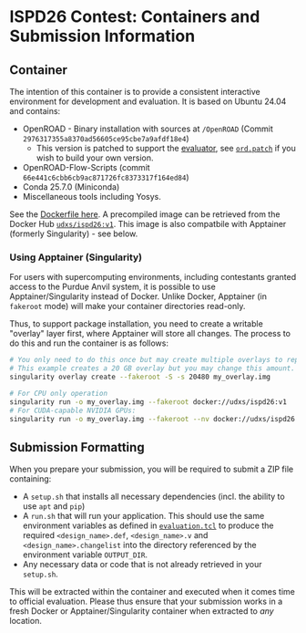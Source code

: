 # ISPD26 Contest: Containers and Submission Information

## Container

The intention of this container is to provide a consistent interactive environment for development and evaluation. It is based on Ubuntu 24.04 and contains:
- OpenROAD - Binary installation with sources at `/OpenROAD` (Commit `2976317355a8370ad56605ce95cbe7a9afdf18e4`)
    - This version is patched to support the [evaluator](../scripts/evaluation.tcl), see [`ord.patch`](ord.patch) if you wish to build your own version.
- OpenROAD-Flow-Scripts (commit `66e441c6cbb6cb9ac871726fc8373317f164ed84`)
- Conda 25.7.0 (Miniconda)
- Miscellaneous tools including Yosys.

See the [Dockerfile here](./dockerfile). A precompiled image can be retrieved from the Docker Hub [`udxs/ispd26:v1`](https://hub.docker.com/repository/docker/udxs/ispd26/tags/v1/sha256-cb27311078045ffe6849dc31a488a48230efce6bd5ead215e21a6dd755f810c3). This image is also compatbile with Apptainer (formerly Singularity) - see below.

### Using Apptainer (Singularity)

For users with supercomputing environments, including contestants granted access to the Purdue Anvil system, it is possible to use Apptainer/Singularity instead of Docker. Unlike Docker, Apptainer (in `fakeroot` mode) will make your container directories read-only.

Thus, to support package installation, you need to create a writable "overlay" layer first, where Apptainer will store all changes. The process to do this and run the container is as follows:
```sh
# You only need to do this once but may create multiple overlays to represent multiple isolated instances.
# This example creates a 20 GB overlay but you may change this amount.
singularity overlay create --fakeroot -S -s 20480 my_overlay.img 

# For CPU only operation
singularity run -o my_overlay.img --fakeroot docker://udxs/ispd26:v1
# For CUDA-capable NVIDIA GPUs:
singularity run -o my_overlay.img --fakeroot --nv docker://udxs/ispd26:v1
```


## Submission Formatting 

 When you prepare your submission, you will be required to submit a ZIP file containing:
- A `setup.sh` that installs all necessary dependencies (incl. the ability to use `apt` and `pip`)
- A `run.sh` that will run your application. This should use the same environment variables as defined in [`evaluation.tcl`](../scripts/evaluation.tcl) to produce the required `<design_name>.def`, `<design_name>.v` and `<design_name>.changelist` into the directory referenced by the environment variable `OUTPUT_DIR`.
- Any necessary data or code that is not already retrieved in your `setup.sh`.

This will be extracted within the container and executed when it comes time to official evaluation. Please thus ensure that your submission works in a fresh Docker or Apptainer/Singularity container when extracted to *any* location. 


